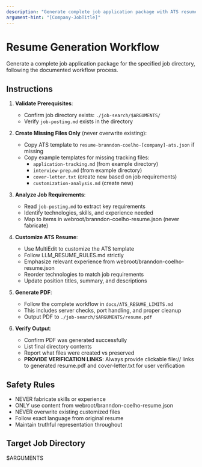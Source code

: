 ```yaml
---
description: "Generate complete job application package with ATS resume and PDF"
argument-hint: "[Company-JobTitle]"
---
```


# Resume Generation Workflow

Generate a complete job application package for the specified job directory, following the documented workflow process.

## Instructions

1. **Validate Prerequisites**:
   - Confirm job directory exists: `./job-search/$ARGUMENTS/`
   - Verify `job-posting.md` exists in the directory

2. **Create Missing Files Only** (never overwrite existing):
   - Copy ATS template to `resume-branndon-coelho-[company]-ats.json` if missing
   - Copy example templates for missing tracking files:
     - `application-tracking.md` (from example directory)
     - `interview-prep.md` (from example directory)
     - `cover-letter.txt` (create new based on job requirements)
     - `customization-analysis.md` (create new)

3. **Analyze Job Requirements**:
   - Read `job-posting.md` to extract key requirements
   - Identify technologies, skills, and experience needed
   - Map to items in webroot/branndon-coelho-resume.json (never fabricate)

4. **Customize ATS Resume**:
   - Use MultiEdit to customize the ATS template
   - Follow LLM_RESUME_RULES.md strictly
   - Emphasize relevant experience from webroot/branndon-coelho-resume.json
   - Reorder technologies to match job requirements
   - Update position titles, summary, and descriptions

5. **Generate PDF**:
   - Follow the complete workflow in `docs/ATS_RESUME_LIMITS.md`
   - This includes server checks, port handling, and proper cleanup
   - Output PDF to `./job-search/$ARGUMENTS/resume.pdf`

6. **Verify Output**:
   - Confirm PDF was generated successfully
   - List final directory contents
   - Report what files were created vs preserved
   - **PROVIDE VERIFICATION LINKS**: Always provide clickable file:// links to generated resume.pdf and cover-letter.txt for user verification

## Safety Rules

- NEVER fabricate skills or experience
- ONLY use content from webroot/branndon-coelho-resume.json
- NEVER overwrite existing customized files
- Follow exact language from original resume
- Maintain truthful representation throughout

## Target Job Directory

$ARGUMENTS